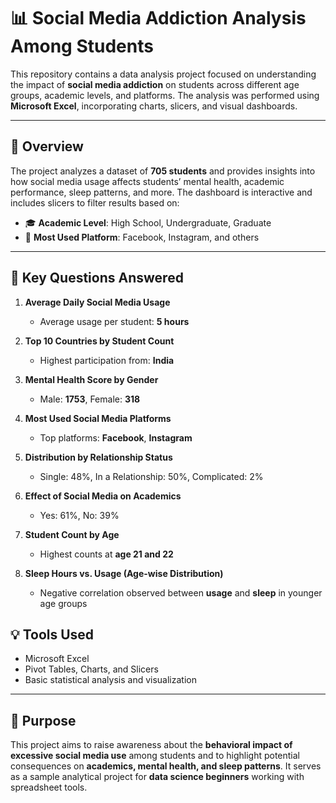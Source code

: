 # 📊 Social Media Addiction Analysis Among Students

This repository contains a data analysis project focused on understanding the impact of **social media addiction** on students across different age groups, academic levels, and platforms. The analysis was performed using **Microsoft Excel**, incorporating charts, slicers, and visual dashboards.

---

## 📝 Overview

The project analyzes a dataset of **705 students** and provides insights into how social media usage affects students’ mental health, academic performance, sleep patterns, and more. The dashboard is interactive and includes slicers to filter results based on:

- 🎓 **Academic Level**: High School, Undergraduate, Graduate  
- 📱 **Most Used Platform**: Facebook, Instagram, and others  

---

## 📌 Key Questions Answered

1. **Average Daily Social Media Usage**
   - Average usage per student: **5 hours**

2. **Top 10 Countries by Student Count**
   - Highest participation from: **India**

3. **Mental Health Score by Gender**
   - Male: **1753**, Female: **318**

4. **Most Used Social Media Platforms**
   - Top platforms: **Facebook**, **Instagram**

5. **Distribution by Relationship Status**
   - Single: 48%, In a Relationship: 50%, Complicated: 2%

6. **Effect of Social Media on Academics**
   - Yes: 61%, No: 39%

7. **Student Count by Age**
   - Highest counts at **age 21 and 22**

8. **Sleep Hours vs. Usage (Age-wise Distribution)**
   - Negative correlation observed between **usage** and **sleep** in younger age groups



## 💡 Tools Used

- Microsoft Excel  
- Pivot Tables, Charts, and Slicers  
- Basic statistical analysis and visualization

---

## 🎯 Purpose

This project aims to raise awareness about the **behavioral impact of excessive social media use** among students and to highlight potential consequences on **academics, mental health, and sleep patterns**. It serves as a sample analytical project for **data science beginners** working with spreadsheet tools.


